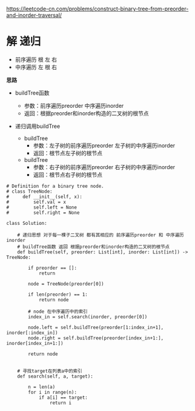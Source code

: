 https://leetcode-cn.com/problems/construct-binary-tree-from-preorder-and-inorder-traversal/
# 解 递归
- 前序遍历 根 左 右
- 中序遍历 左 根 右

**思路**
- buildTree函数 
  - 参数：前序遍历preorder 中序遍历inorder 
  - 返回：根据preorder和inorder构造的二叉树的根节点
  
- 递归调用buildTree
  - buildTree
    - 参数：左子树的前序遍历preorder 左子树的中序遍历inorder
    - 返回：根节点左子树的根节点
  - buildTree
    - 参数：右子树的前序遍历preorder 右子树的中序遍历inorder
    - 返回：根节点右子树的根节点
  
```python3
# Definition for a binary tree node.
# class TreeNode:
#     def __init__(self, x):
#         self.val = x
#         self.left = None
#         self.right = None

class Solution:
    
    # 递归思想 对于每一棵子二叉树 都有其相应的 前序遍历preorder 和 中序遍历inorder
    # buildTree函数 返回 根据preorder和inorder构造的二叉树的根节点
    def buildTree(self, preorder: List[int], inorder: List[int]) -> TreeNode:
        
        if preorder == []:
            return
        
        node = TreeNode(preorder[0])
        
        if len(preorder) == 1:
            return node
        
        # node 在中序遍历中的索引
        index_in = self.search(inorder, preorder[0])
        
        node.left = self.buildTree(preorder[1:index_in+1], inorder[:index_in])
        node.right = self.buildTree(preorder[index_in+1:], inorder[index_in+1:])
        
        return node
           
    
    # 寻找target在列表a中的索引
    def search(self, a, target):
        
        n = len(a)
        for i in range(n):
            if a[i] == target:
                return i
```
